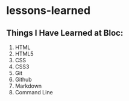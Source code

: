 # lessons-learned
<h2>Things I Have Learned at Bloc:</h2>
<ol>
  <li>HTML</li>
  <li>HTML5</li>
  <li>CSS</li>
  <li>CSS3</li>
  <li>Git</li>
  <li>Github</li>
  <li>Markdown</li>
  <li>Command Line</li>
